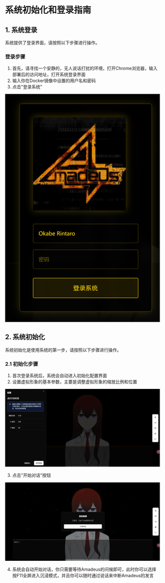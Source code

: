 # 系统初始化和登录指南

## 1. 系统登录

系统提供了登录界面，请按照以下步骤进行操作。

### 登录步骤

1. 首先，请寻找一个安静的，无人说话打扰的环境，打开Chrome浏览器，输入部署后的访问地址，打开系统登录界面
2. 输入你在Docker镜像中设置的用户名和密码
3. 点击"登录系统"

![登录界面](./public/images/1.png)


## 2. 系统初始化

系统初始化是使用系统的第一步，请按照以下步骤进行操作。

### 2.1 初始化步骤

1. 首次登录系统后，系统会自动进入初始化配置界面
2. 设置虚拟形象的基本参数，主要是调整虚拟形象的缩放比例和位置

![初始化配置](./public/images/2.png)

3. 点击"开始对话"按钮

![初始化配置](./public/images/3.png)

4. 系统会自动开始对话，你只需要等待Amadeus的问候即可，此时你可以选择按F11全屏进入沉浸模式，并且你可以随时通过说话来中断Amadeus的发言
